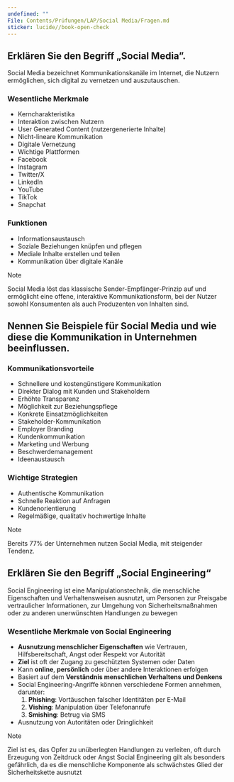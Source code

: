 ```yaml
---
undefined: ""
File: Contents/Prüfungen/LAP/Social Media/Fragen.md
sticker: lucide//book-open-check
---
```


## Erklären Sie den Begriff „Social Media”.

Social Media bezeichnet Kommunikationskanäle im Internet, die Nutzern ermöglichen, sich digital zu vernetzen und auszutauschen. 

### Wesentliche Merkmale

- Kerncharakteristika 
- Interaktion zwischen Nutzern 
- User Generated Content (nutzergenerierte Inhalte) 
- Nicht-lineare Kommunikation 
- Digitale Vernetzung 
- Wichtige Plattformen 
- Facebook 
- Instagram 
- Twitter/X 
- LinkedIn 
- YouTube
- TikTok 
- Snapchat 

### Funktionen

- Informationsaustausch 
- Soziale Beziehungen knüpfen und pflegen 
- Mediale Inhalte erstellen und teilen 
- Kommunikation über digitale Kanäle

> [!note]
Social Media löst das klassische Sender-Empfänger-Prinzip auf und ermöglicht eine offene, interaktive Kommunikationsform, bei der Nutzer sowohl Konsumenten als auch Produzenten von Inhalten sind.

## Nennen Sie Beispiele für Social Media und wie diese die Kommunikation in Unternehmen beeinflussen.

### Kommunikationsvorteile

- Schnellere und kostengünstigere Kommunikation 
- Direkter Dialog mit Kunden und Stakeholdern 
- Erhöhte Transparenz 
- Möglichkeit zur Beziehungspflege 
- Konkrete Einsatzmöglichkeiten 
- Stakeholder-Kommunikation 
- Employer Branding 
- Kundenkommunikation 
- Marketing und Werbung 
- Beschwerdemanagement 
- Ideenaustausch 

### Wichtige Strategien

- Authentische Kommunikation 
- Schnelle Reaktion auf Anfragen 
- Kundenorientierung 
- Regelmäßige, qualitativ hochwertige Inhalte

>[!note]
Bereits 77% der Unternehmen nutzen Social Media, mit steigender Tendenz.

## Erklären Sie den Begriff „Social Engineering“

Social Engineering ist eine Manipulationstechnik, die menschliche Eigenschaften und Verhaltensweisen ausnutzt, um Personen zur Preisgabe vertraulicher Informationen, zur Umgehung von Sicherheitsmaßnahmen oder zu anderen unerwünschten Handlungen zu bewegen

### Wesentliche Merkmale von Social Engineering

- **Ausnutzung menschlicher Eigenschaften** wie Vertrauen, Hilfsbereitschaft, Angst oder Respekt vor Autorität
- **Ziel** ist oft der Zugang zu geschützten Systemen oder Daten
- Kann **online**, **persönlich** oder über andere Interaktionen erfolgen
- Basiert auf dem **Verständnis menschlichen Verhaltens und Denkens**
- Social Engineering-Angriffe können verschiedene Formen annehmen, darunter: 
	1. **Phishing**: Vortäuschen falscher Identitäten per E-Mail
	2. **Vishing**: Manipulation über Telefonanrufe 
	3. **Smishing**: Betrug via SMS
- Ausnutzung von Autoritäten oder Dringlichkeit

>[!note]
Ziel ist es, das Opfer zu unüberlegten Handlungen zu verleiten, oft durch Erzeugung von Zeitdruck oder Angst
Social Engineering gilt als besonders gefährlich, da es die menschliche Komponente als schwächstes Glied der Sicherheitskette ausnutzt